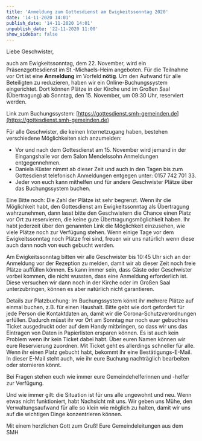 ```yaml
---
title: 'Anmeldung zum Gottesdienst am Ewigkeitssonntag 2020'
date: '14-11-2020 14:01'
publish_date: '14-11-2020 14:01'
unpublish_date: '22-11-2020 11:00'
show_sidebar: false
---
```


Liebe Geschwister,
 
auch am Ewigkeitssonntag, dem 22. November, wird ein Präsenzgottesdienst im St.-Michaels-Heim angeboten. Für die Teilnahme vor Ort ist eine **Anmeldung** im Vorfeld **nötig**. Um den Aufwand für alle Beteiligten zu reduzieren, haben wir ein Online-Buchungssystem eingerichtet. Dort können Plätze in der Kirche und im Großen Saal (Übertragung) ab Sonntag, den 15. November, um 09:30 Uhr, reserviert werden.
 
Link zum Buchungssystem: [https://gottesdienst.smh-gemeinden.de](https://gottesdienst.smh-gemeinden.de)
 
Für alle Geschwister, die keinen Internetzugang haben, bestehen verschiedene Möglichkeiten sich anzumelden:
* Vor und nach dem Gottesdienst am 15. November wird jemand in der Eingangshalle vor dem Salon Mendelssohn Anmeldungen entgegennehmen.
* Daniela Küster nimmt ab dieser Zeit und auch in den Tagen bis zum Gottesdienst telefonisch Anmeldungen entgegen unter: 0157 742 701 33.
* Jeder von euch kann mithelfen und für andere Geschwister Plätze über das Buchungssystem buchen.
 
Eine Bitte noch: Die Zahl der Plätze ist sehr begrenzt. Wenn ihr die Möglichkeit habt, den Gottesdienst am Ewigkeitssonntag als Übertragung wahrzunehmen, dann lasst bitte den Geschwistern die Chance einen Platz vor Ort zu reservieren, die keine gute Übertragungsmöglichkeit haben. Ihr habt jederzeit über den genannten Link die Möglichkeit einzusehen, wie viele Plätze noch zur Verfügung stehen. Wenn einige Tage vor dem Ewigkeitssonntag noch Plätze frei sind, freuen wir uns natürlich wenn diese auch dann noch von euch gebucht werden.
 
Am Ewigkeitssonntag bitten wir alle Geschwister bis 10:45 Uhr sich an der Anmeldung vor der Rezeption zu melden, damit wir ab dieser Zeit noch freie Plätze auffüllen können. Es kann immer sein, dass Gäste oder Geschwister vorbei kommen, die nicht wussten, dass eine Anmeldung erforderlich ist. Diese versuchen wir dann noch in der Kirche oder im Großen Saal unterzubringen, können es aber natürlich nicht garantieren.
 
Details zur Platzbuchung:
Im Buchungssystem könnt ihr mehrere Plätze auf einmal buchen, z.B. für einen Haushalt. Bitte gebt wie dort gefordert für jede Person die Kontaktdaten an, damit wir die Corona-Schutzverordnungen erfüllen. Dadurch müsst ihr vor Ort am Sonntag nur noch euer gebuchtes Ticket ausgedruckt oder auf dem Handy mitbringen, so dass wir uns das Eintragen von Daten in Papierlisten ersparen können. Es ist auch kein Problem wenn ihr kein Ticket dabei habt. Über euren Namen können wir eure Reservierung zuordnen. Mit Ticket geht es allerdings schneller für alle.
Wenn ihr einen Platz gebucht habt, bekommt ihr eine Bestätigungs-E-Mail. In dieser E-Mail steht auch, wie ihr eure Buchung nachträglich bearbeiten oder stornieren könnt.
 
Bei Fragen stehen euch wie immer eure Gemeindehelferinnen und -helfer zur Verfügung.
 
Und wie immer gilt: die Situation ist für uns alle ungewohnt und neu. Wenn etwas nicht funktioniert, habt Nachsicht mit uns. Wir geben uns Mühe, den Verwaltungsaufwand für alle so klein wie möglich zu halten, damit wir uns auf die wichtigen Dinge konzentrieren können.
 
Mit einem herzlichen Gott zum Gruß!
Eure Gemeindeleitungen aus dem SMH